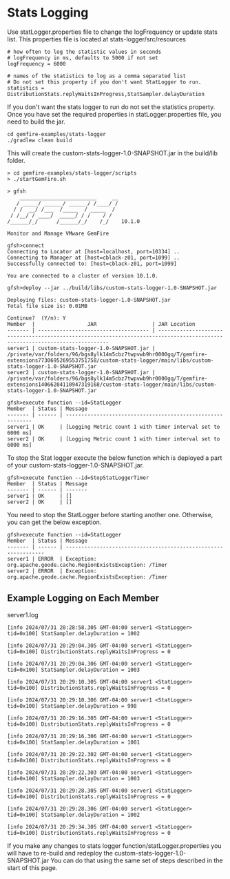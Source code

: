 # Stats Logging 

Use statLogger.properties file to change the logFrequency or update stats list.
This properties file is located at stats-logger/src/resources

```
# how often to log the statistic values in seconds
# logFrequency in ms, defaults to 5000 if not set
logFrequency = 6000

# names of the statistics to log as a comma separated list
# Do not set this property if you don't want StatLogger to run.
statistics = DistributionStats.replyWaitsInProgress,StatSampler.delayDuration
```
If you don't want the stats logger to run do not set the statistics property.
Once you have set the required properties in statLogger.properties file, you need to build the jar.

```
cd gemfire-examples/stats-logger
./gradlew clean build

```
This will create the custom-stats-logger-1.0-SNAPSHOT.jar in the build/lib folder.

```
> cd gemfire-examples/stats-logger/scripts
> ./startGemFire.sh

> gfsh
    _________________________     __
   / _____/ ______/ ______/ /____/ /
  / /  __/ /___  /_____  / _____  /
 / /__/ / ____/  _____/ / /    / /  
/______/_/      /______/_/    /_/    10.1.0

Monitor and Manage VMware GemFire

gfsh>connect
Connecting to Locator at [host=localhost, port=10334] ..
Connecting to Manager at [host=cblack-z01, port=1099] ..
Successfully connected to: [host=cblack-z01, port=1099]

You are connected to a cluster of version 10.1.0.

gfsh>deploy --jar ../build/libs/custom-stats-logger-1.0-SNAPSHOT.jar

Deploying files: custom-stats-logger-1.0-SNAPSHOT.jar
Total file size is: 0.01MB

Continue?  (Y/n): Y
Member  |                 JAR                  | JAR Location
------- | ------------------------------------ | ----------------------------------------------------------------------------------------------------------------------------
server1 | custom-stats-logger-1.0-SNAPSHOT.jar | /private/var/folders/96/bgs8ylk14m5cbz7twpvwb9hr0000gq/T/gemfire-extensions7730695269553751758/custom-stats-logger/main/libs/custom-stats-logger-1.0-SNAPSHOT.jar
server2 | custom-stats-logger-1.0-SNAPSHOT.jar | /private/var/folders/96/bgs8ylk14m5cbz7twpvwb9hr0000gq/T/gemfire-extensions14066204110947319168/custom-stats-logger/main/libs/custom-stats-logger-1.0-SNAPSHOT.jar

gfsh>execute function --id=StatLogger
Member  | Status | Message
------- | ------ | -----------------------------------------------------------
server1 | OK     | [Logging Metric count 1 with timer interval set to 6000 ms]
server2 | OK     | [Logging Metric count 1 with timer interval set to 6000 ms]
```

To stop the Stat logger execute the below function which is deployed a part of your custom-stats-logger-1.0-SNAPSHOT.jar.

```
gfsh>execute function --id=StopStatLoggerTimer
Member  | Status | Message
------- | ------ | -------
server1 | OK     | []
server2 | OK     | []

```
You need to stop the StatLogger before starting another one. Otherwise, you can get the below exception.

```
gfsh>execute function --id=StatLogger
Member  | Status | Message
------- | ------ | ---------------------------------------------------------------
server1 | ERROR  | Exception: org.apache.geode.cache.RegionExistsException: /Timer
server2 | ERROR  | Exception: org.apache.geode.cache.RegionExistsException: /Timer

```

## Example Logging on Each Member  
server1.log

```
[info 2024/07/31 20:28:58.305 GMT-04:00 server1 <StatLogger> tid=0x100] StatSampler.delayDuration = 1002

[info 2024/07/31 20:29:04.305 GMT-04:00 server1 <StatLogger> tid=0x100] DistributionStats.replyWaitsInProgress = 0

[info 2024/07/31 20:29:04.306 GMT-04:00 server1 <StatLogger> tid=0x100] StatSampler.delayDuration = 1003

[info 2024/07/31 20:29:10.305 GMT-04:00 server1 <StatLogger> tid=0x100] DistributionStats.replyWaitsInProgress = 0

[info 2024/07/31 20:29:10.306 GMT-04:00 server1 <StatLogger> tid=0x100] StatSampler.delayDuration = 998

[info 2024/07/31 20:29:16.305 GMT-04:00 server1 <StatLogger> tid=0x100] DistributionStats.replyWaitsInProgress = 0

[info 2024/07/31 20:29:16.306 GMT-04:00 server1 <StatLogger> tid=0x100] StatSampler.delayDuration = 1001

[info 2024/07/31 20:29:22.302 GMT-04:00 server1 <StatLogger> tid=0x100] DistributionStats.replyWaitsInProgress = 0

[info 2024/07/31 20:29:22.303 GMT-04:00 server1 <StatLogger> tid=0x100] StatSampler.delayDuration = 1003

[info 2024/07/31 20:29:28.305 GMT-04:00 server1 <StatLogger> tid=0x100] DistributionStats.replyWaitsInProgress = 0

[info 2024/07/31 20:29:28.306 GMT-04:00 server1 <StatLogger> tid=0x100] StatSampler.delayDuration = 1002

[info 2024/07/31 20:29:34.305 GMT-04:00 server1 <StatLogger> tid=0x100] DistributionStats.replyWaitsInProgress = 0
```

If you make any changes to stats logger function/statLogger.properties you will have to re-build and redeploy the custom-stats-logger-1.0-SNAPSHOT.jar
You can do that using the same set of steps described in the start of this page.